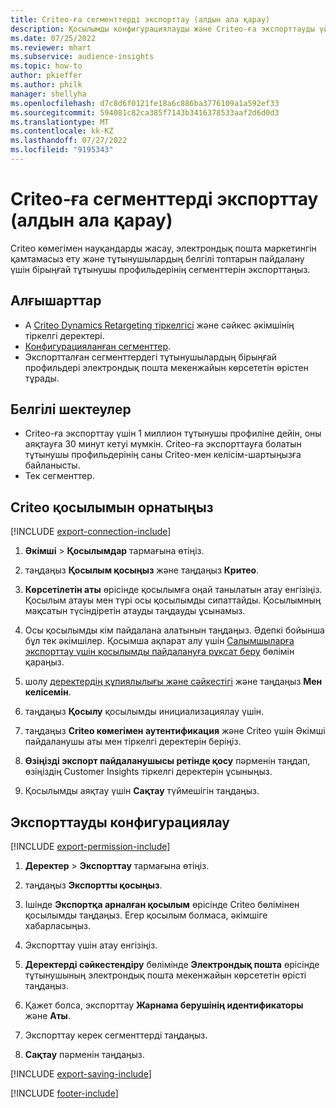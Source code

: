 ```yaml
---
title: Criteo-ға сегменттерді экспорттау (алдын ала қарау)
description: Қосылымды конфигурациялауды және Criteo-ға экспорттауды үйреніңіз.
ms.date: 07/25/2022
ms.reviewer: mhart
ms.subservice: audience-insights
ms.topic: how-to
author: pkieffer
ms.author: philk
manager: shellyha
ms.openlocfilehash: d7c8d6f0121fe18a6c886ba3776109a1a592ef33
ms.sourcegitcommit: 594081c82ca385f7143b3416378533aaf2d6d0d3
ms.translationtype: MT
ms.contentlocale: kk-KZ
ms.lasthandoff: 07/27/2022
ms.locfileid: "9195343"
---
```

# <a name="export-segments-to-criteo-preview"></a>Criteo-ға сегменттерді экспорттау (алдын ала қарау)

Criteo көмегімен науқандарды жасау, электрондық пошта маркетингін қамтамасыз ету және тұтынушылардың белгілі топтарын пайдалану үшін бірыңғай тұтынушы профильдерінің сегменттерін экспорттаңыз.

## <a name="prerequisites"></a>Алғышарттар

- А [Criteo Dynamics Retargeting тіркелгісі](https://www.criteo.com/login/) және сәйкес әкімшінің тіркелгі деректері.
- [Конфигурацияланған сегменттер](segments.md).
- Экспортталған сегменттердегі тұтынушылардың бірыңғай профильдері электрондық пошта мекенжайын көрсететін өрістен тұрады.

## <a name="known-limitations"></a>Белгілі шектеулер

- Criteo-ға экспорттау үшін 1 миллион тұтынушы профиліне дейін, оны аяқтауға 30 минут кетуі мүмкін. Criteo-ға экспорттауға болатын тұтынушы профильдерінің саны Criteo-мен келісім-шартыңызға байланысты.
- Тек сегменттер.

## <a name="set-up-connection-to-criteo"></a>Criteo қосылымын орнатыңыз

[!INCLUDE [export-connection-include](includes/export-connection-admn.md)]

1. **Әкімші** > **Қосылымдар** тармағына өтіңіз.

1. таңдаңыз **Қосылым қосыңыз** және таңдаңыз **Критео**.

1. **Көрсетілетін аты** өрісінде қосылымға оңай танылатын атау енгізіңіз. Қосылым атауы мен түрі осы қосылымды сипаттайды. Қосылымның мақсатын түсіндіретін атауды таңдауды ұсынамыз.

1. Осы қосылымды кім пайдалана алатынын таңдаңыз. Әдепкі бойынша бұл тек әкімшілер. Қосымша ақпарат алу үшін [Салымшыларға экспорттау үшін қосылымды пайдалануға рұқсат беру](connections.md#allow-contributors-to-use-a-connection-for-exports) бөлімін қараңыз.

1. шолу [деректердің құпиялылығы және сәйкестігі](connections.md#data-privacy-and-compliance) және таңдаңыз **Мен келісемін**.

1. таңдаңыз **Қосылу** қосылымды инициализациялау үшін.

1. таңдаңыз **Criteo көмегімен аутентификация** және Criteo үшін Әкімші пайдаланушы аты мен тіркелгі деректерін беріңіз.

1. **Өзіңізді экспорт пайдаланушысы ретінде қосу** пәрменін таңдап, өзіңіздің Customer Insights тіркелгі деректерін ұсыныңыз.

1. Қосылымды аяқтау үшін **Сақтау** түймешігін таңдаңыз.

## <a name="configure-an-export"></a>Экспорттауды конфигурациялау

[!INCLUDE [export-permission-include](includes/export-permission.md)]

1. **Деректер** > **Экспорттау** тармағына өтіңіз.

1. таңдаңыз **Экспортты қосыңыз**.

1. Ішінде **Экспортқа арналған қосылым** өрісінде Criteo бөлімінен қосылымды таңдаңыз. Егер қосылым болмаса, әкімшіге хабарласыңыз.

1. Экспорттау үшін атау енгізіңіз.

1. **Деректерді сәйкестендіру** бөлімінде **Электрондық пошта** өрісінде тұтынушының электрондық пошта мекенжайын көрсететін өрісті таңдаңыз.

1. Қажет болса, экспорттау **Жарнама берушінің идентификаторы** және **Аты**.

1. Экспорттау керек сегменттерді таңдаңыз.

1. **Сақтау** пәрменін таңдаңыз.

[!INCLUDE [export-saving-include](includes/export-saving.md)]

[!INCLUDE [footer-include](includes/footer-banner.md)]
